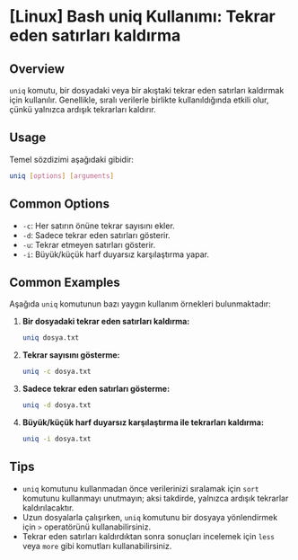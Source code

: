 # [Linux] Bash uniq Kullanımı: Tekrar eden satırları kaldırma

## Overview
`uniq` komutu, bir dosyadaki veya bir akıştaki tekrar eden satırları kaldırmak için kullanılır. Genellikle, sıralı verilerle birlikte kullanıldığında etkili olur, çünkü yalnızca ardışık tekrarları kaldırır.

## Usage
Temel sözdizimi aşağıdaki gibidir:

```bash
uniq [options] [arguments]
```

## Common Options
- `-c`: Her satırın önüne tekrar sayısını ekler.
- `-d`: Sadece tekrar eden satırları gösterir.
- `-u`: Tekrar etmeyen satırları gösterir.
- `-i`: Büyük/küçük harf duyarsız karşılaştırma yapar.

## Common Examples
Aşağıda `uniq` komutunun bazı yaygın kullanım örnekleri bulunmaktadır:

1. **Bir dosyadaki tekrar eden satırları kaldırma:**
   ```bash
   uniq dosya.txt
   ```

2. **Tekrar sayısını gösterme:**
   ```bash
   uniq -c dosya.txt
   ```

3. **Sadece tekrar eden satırları gösterme:**
   ```bash
   uniq -d dosya.txt
   ```

4. **Büyük/küçük harf duyarsız karşılaştırma ile tekrarları kaldırma:**
   ```bash
   uniq -i dosya.txt
   ```

## Tips
- `uniq` komutunu kullanmadan önce verilerinizi sıralamak için `sort` komutunu kullanmayı unutmayın; aksi takdirde, yalnızca ardışık tekrarlar kaldırılacaktır.
- Uzun dosyalarla çalışırken, `uniq` komutunu bir dosyaya yönlendirmek için `>` operatörünü kullanabilirsiniz.
- Tekrar eden satırları kaldırdıktan sonra sonuçları incelemek için `less` veya `more` gibi komutları kullanabilirsiniz.